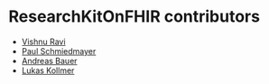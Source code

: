 <!--
                  
#
# This source file is part of the ResearchKitOnFHIR open source project
#
# SPDX-FileCopyrightText: 2022 Stanford University and the project authors (see CONTRIBUTORS.md)
#
# SPDX-License-Identifier: MIT
# 
             
-->

ResearchKitOnFHIR contributors
====================

* [Vishnu Ravi](https://github.com/vishnuravi)
* [Paul Schmiedmayer](https://github.com/PSchmiedmayer)
* [Andreas Bauer](https://github.com/bauer-andreas)
* [Lukas Kollmer](https://github.com/lukaskollmer)
